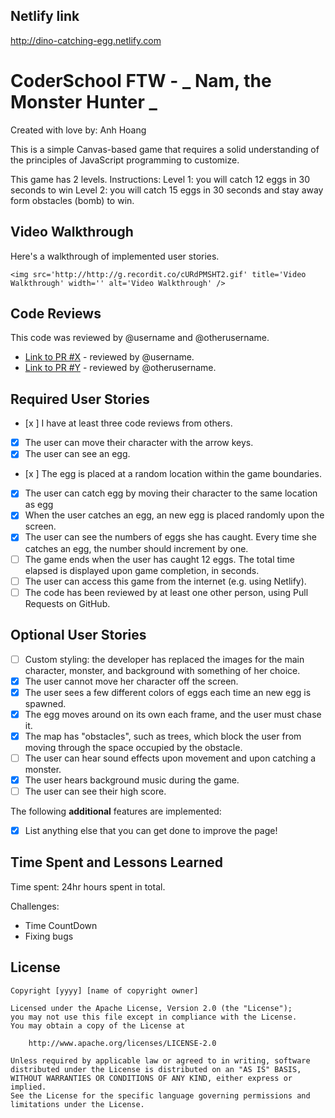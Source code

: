 
## Netlify link

http://dino-catching-egg.netlify.com

# CoderSchool FTW - _ Nam, the Monster Hunter _

Created with love by: Anh Hoang

This is a simple Canvas-based game that requires a solid understanding of the principles of JavaScript programming to customize.

This game has 2 levels. Instructions:
Level 1: you will catch 12 eggs in 30 seconds to win
Level 2: you will catch 15 eggs in 30 seconds and stay away form obstacles (bomb) to win.

<!-- Note: because the bomb will randomly relocated, in case it relocates right on your current position, you will lose. You need some lucks to play it as well =]]  -->

## Video Walkthrough

Here's a walkthrough of implemented user stories.

```
<img src='http://http://g.recordit.co/cURdPMSHT2.gif' title='Video Walkthrough' width='' alt='Video Walkthrough' />
```

## Code Reviews

This code was reviewed by @username and @otherusername.

- [Link to PR #X](#) - reviewed by @username.
- [Link to PR #Y](#) - reviewed by @otherusername.

## Required User Stories

- [x ] I have at least three code reviews from others.
- [x] The user can move their character with the arrow keys.
- [x] The user can see an egg.
- [x ] The egg is placed at a random location within the game boundaries.
- [x] The user can catch egg by moving their character to the same location as egg
- [x] When the user catches an egg, an new egg is placed randomly upon the screen.
- [x] The user can see the numbers of eggs she has caught. Every time she catches an egg, the number should increment by one.
- [ ] The game ends when the user has caught 12 eggs. The total time elapsed is displayed upon game completion, in seconds.
- [ ] The user can access this game from the internet (e.g. using Netlify).
- [ ] The code has been reviewed by at least one other person, using Pull Requests on GitHub.

## Optional User Stories

- [ ] Custom styling: the developer has replaced the images for the main character, monster, and background with something of her choice.
- [x] The user cannot move her character off the screen.
- [x] The user sees a few different colors of eggs each time an new egg is spawned.
- [x] The egg moves around on its own each frame, and the user must chase it.
- [x] The map has "obstacles", such as trees, which block the user from moving through the space occupied by the obstacle.
- [ ] The user can hear sound effects upon movement and upon catching a monster.
- [x] The user hears background music during the game.
- [ ] The user can see their high score.

The following **additional** features are implemented:

- [x] List anything else that you can get done to improve the page!

## Time Spent and Lessons Learned

Time spent: 24hr hours spent in total.

Challenges:
- Time CountDown
- Fixing bugs

## License

    Copyright [yyyy] [name of copyright owner]

    Licensed under the Apache License, Version 2.0 (the "License");
    you may not use this file except in compliance with the License.
    You may obtain a copy of the License at

        http://www.apache.org/licenses/LICENSE-2.0

    Unless required by applicable law or agreed to in writing, software
    distributed under the License is distributed on an "AS IS" BASIS,
    WITHOUT WARRANTIES OR CONDITIONS OF ANY KIND, either express or implied.
    See the License for the specific language governing permissions and
    limitations under the License.
